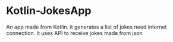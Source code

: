 # Kotlin-JokesApp
An app made from Kotlin. it generates a list of jokes need internet connection. It uses API to receive jokes made from json
